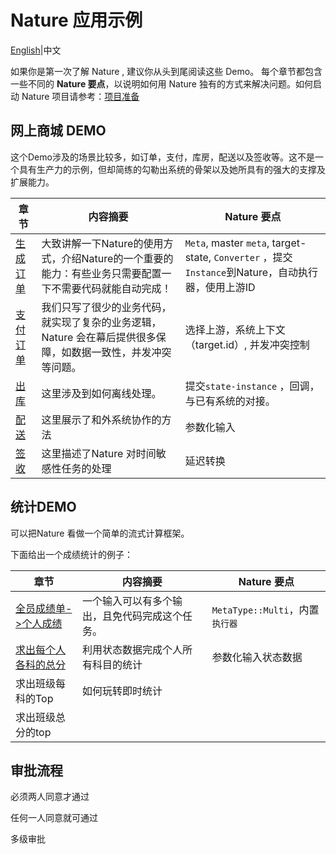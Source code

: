 # Nature 应用示例
[English](README_EN.md)|中文

如果你是第一次了解 Nature , 建议你从头到尾阅读这些 Demo。 每个章节都包含一些不同的 **Nature 要点**，以说明如何用 Nature 独有的方式来解决问题。如何启动 Nature 项目请参考：[项目准备](doc/ZH/prepare.md)

## 网上商城 DEMO

这个Demo涉及的场景比较多，如订单，支付，库房，配送以及签收等。这不是一个具有生产力的示例，但却简练的勾勒出系统的骨架以及她所具有的强大的支撑及扩展能力。

| 章节                                               | 内容摘要                                                     | Nature 要点                                                  |
| -------------------------------------------------- | ------------------------------------------------------------ | ------------------------------------------------------------ |
| [生成订单](doc/ZH/emall/emall-1-order-generate.md) | 大致讲解一下Nature的使用方式，介绍Nature的一个重要的能力：有些业务只需要配置一下不需要代码就能自动完成！ | `Meta`, master `meta`, target-state, `Converter` ，提交`Instance`到Nature，自动执行器，使用上游ID |
| [支付订单](doc/ZH/emall/emall-2-pay-the-bill.md)   | 我们只写了很少的业务代码，就实现了复杂的业务逻辑，Nature 会在幕后提供很多保障，如数据一致性，并发冲突等问题。 | 选择上游，系统上下文（target.id）, 并发冲突控制              |
| [出库](doc/ZH/emall/emall-3-stock-out.md)          | 这里涉及到如何离线处理。                                     | 提交`state-instance` ，回调，与已有系统的对接。              |
| [配送](doc/ZH/emall/emall-4-delivery.md)           | 这里展示了和外系统协作的方法                                 | 参数化输入                                                   |
| [签收](doc/ZH/emall/emall-5-signed.md)             | 这里描述了Nature 对时间敏感性任务的处理                      | 延迟转换                                                     |

## 统计DEMO

可以把Nature 看做一个简单的流式计算框架。

下面给出一个成绩统计的例子：

| 章节                                            | 内容摘要                                       | Nature 要点                     |
| ----------------------------------------------- | ---------------------------------------------- | ------------------------------- |
| [全员成绩单->个人成绩](doc/ZH/score/score_1_to_persion.md) | 一个输入可以有多个输出，且免代码完成这个任务。 | `MetaType::Multi`，内置`执行器` |
| [求出每个人各科的总分](doc/ZH/score/score_1_to_persion.md) | 利用状态数据完成个人所有科目的统计             | 参数化输入状态数据              |
| 求出班级每科的Top                               | 如何玩转即时统计                               |                                 |
| 求出班级总分的top                               |                                                |                                 |

## 审批流程

必须两人同意才通过

任何一人同意就可通过

多级审批